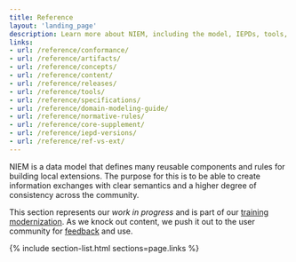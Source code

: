 ```yaml
---
title: Reference
layout: 'landing_page'
description: Learn more about NIEM, including the model, IEPDs, tools, specifications.
links:
- url: /reference/conformance/
- url: /reference/artifacts/
- url: /reference/concepts/
- url: /reference/content/
- url: /reference/releases/
- url: /reference/tools/
- url: /reference/specifications/
- url: /reference/domain-modeling-guide/
- url: /reference/normative-rules/
- url: /reference/core-supplement/
- url: /reference/iepd-versions/
- url: /reference/ref-vs-ext/
---
```


NIEM is a data model that defines many reusable components and rules for building local extensions.  The purpose for this is to be able to create information exchanges with clear semantics and a higher degree of consistency across the community.

This section represents our *work in progress* and is part of our [training modernization](http://niem.github.io/training/). As we knock out content, we push it out to the user community for [feedback](https://github.com/NIEM/NIEM.github.io/issues) and use.

{% include section-list.html sections=page.links %}
